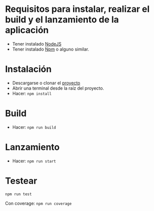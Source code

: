 # Requisitos para instalar, realizar el build y el lanzamiento de la aplicación

- Tener instalado [NodeJS](https://nodejs.org/es/download/)
- Tener instalado [Npm](https://www.npmjs.com/get-npm) o alguno similar.

# Instalación

- Descargarse o clonar el [proyecto](https://github.com/iscoct/proyectoInfraestructuraVirtual)
- Abrir una terminal desde la raíz del proyecto.
- Hacer: `npm install`

# Build

- Hacer: `npm run build`

# Lanzamiento

- Hacer: `npm run start`

# Testear

`npm run test`

Con coverage: `npm run coverage`